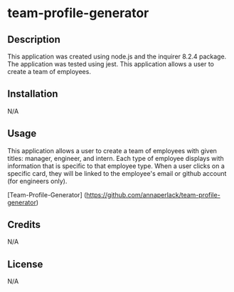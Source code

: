 # team-profile-generator

## Description

This application was created using node.js and the inquirer 8.2.4 package. The application was tested using jest. This application allows a user to create a team of employees. 

## Installation

N/A

## Usage

This application allows a user to create a team of employees with given titles: manager, engineer, and intern. Each type of employee displays with information that is specific to that employee type. When a user clicks on a specific card, they will be linked to the employee's email or github account (for engineers only).

[Team-Profile-Generator] (https://github.com/annaperlack/team-profile-generator)

## Credits

N/A

## License

N/A